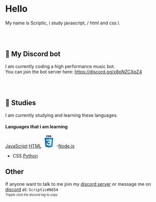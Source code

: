 # Hello 

My name is Scriptic, i study javascript,  / html and css.\

<br><br>
## 🤖 My Discord bot
I am currently coding a high performance music bot.\
You can join the bot server here: https://discord.gg/x8pNZCXpZ4

<br><br>
## 🌱 Studies
I am currently studying and learning these languages.

#### Languages that i am learning

[JavaScript][javascript]
[HTML][html]
<img src="https://raw.githubusercontent.com/devicons/devicon/master/icons/css3/css3-original-wordmark.svg" alt="CSS" width="39" height="39">
-[Node.js][node]
- CSS
[Python][python]

## Other
If anyone want to talk to me join my [discord server](https://discord.gg/jfXhm2kguB) or message me on [discord](https://discordapp.com/channels/@me) at:
``Scriptic#8654``
<br><sub><sup>_Tripple click the discord tag to copy_</sub></sup>


[javascript]: https://raw.githubusercontent.com/ElCholoGamer/ElCholoGamer/master/icons/javascript.png
[node]: https://raw.githubusercontent.com/ElCholoGamer/ElCholoGamer/master/icons/node.png
[html]: https://raw.githubusercontent.com/ElCholoGamer/ElCholoGamer/master/icons/html.png
[python]: https://user-images.githubusercontent.com/59381835/144500778-84d3e82e-b243-4229-9fe9-f2283d9cdab7.png
